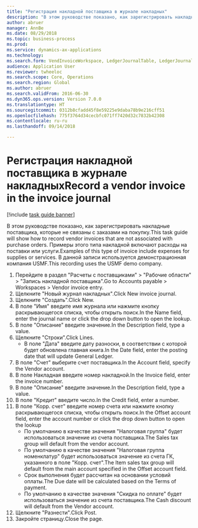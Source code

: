 ```yaml
--- 
title: "Регистрация накладной поставщика в журнале накладных"
description: "В этом руководстве показано, как зарегистрировать накладные поставщика, которые не связаны с заказами на покупку."
author: abruer
manager: AnnBe
ms.date: 08/29/2018
ms.topic: business-process
ms.prod: 
ms.service: dynamics-ax-applications
ms.technology: 
ms.search.form: VendInvoiceWorkspace, LedgerJournalTable, LedgerJournalTransVendInvoice
audience: Application User
ms.reviewer: twheeloc
ms.search.scope: Core, Operations
ms.search.region: Global
ms.author: abruer
ms.search.validFrom: 2016-06-30
ms.dyn365.ops.version: Version 7.0.0
ms.translationtype: HT
ms.sourcegitcommit: 0312b8cfadd45f8e59225e9daba78b9e216cff51
ms.openlocfilehash: 775f3764d34cecbfc071ff7420d32c7832b42308
ms.contentlocale: ru-ru
ms.lasthandoff: 09/14/2018

---
```

# <a name="record-a-vendor-invoice-in-the-invoice-journal"></a><span data-ttu-id="c47d3-103">Регистрация накладной поставщика в журнале накладных</span><span class="sxs-lookup"><span data-stu-id="c47d3-103">Record a vendor invoice in the invoice journal</span></span>

[!include [task guide banner](../../includes/task-guide-banner.md)]

<span data-ttu-id="c47d3-104">В этом руководстве показано, как зарегистрировать накладные поставщика, которые не связаны с заказами на покупку.</span><span class="sxs-lookup"><span data-stu-id="c47d3-104">This task guide will show how to record vendor invoices that are not associated with purchase orders.</span></span> <span data-ttu-id="c47d3-105">Примеры этого типа накладной включают расходы на поставки или услуги.</span><span class="sxs-lookup"><span data-stu-id="c47d3-105">Examples of this type of invoice include expenses for supplies or services.</span></span>  <span data-ttu-id="c47d3-106">В данной записи используется демонстрационная компания USMF.</span><span class="sxs-lookup"><span data-stu-id="c47d3-106">This recording uses the USMF demo company.</span></span>

1. <span data-ttu-id="c47d3-107">Перейдите в раздел "Расчеты с поставщиками" > "Рабочие области" > "Запись накладной поставщика".</span><span class="sxs-lookup"><span data-stu-id="c47d3-107">Go to Accounts payable > Workspaces > Vendor invoice entry.</span></span>
2. <span data-ttu-id="c47d3-108">Щелкните "Новый журнал накладных".</span><span class="sxs-lookup"><span data-stu-id="c47d3-108">Click New invoice journal.</span></span>
3. <span data-ttu-id="c47d3-109">Щелкните "Создать".</span><span class="sxs-lookup"><span data-stu-id="c47d3-109">Click New.</span></span>
4. <span data-ttu-id="c47d3-110">В поле "Имя" введите имя журнала или нажмите кнопку раскрывающегося списка, чтобы открыть поиск.</span><span class="sxs-lookup"><span data-stu-id="c47d3-110">In the Name field, enter the journal name or click the drop down button to open the lookup.</span></span>
5. <span data-ttu-id="c47d3-111">В поле "Описание" введите значение.</span><span class="sxs-lookup"><span data-stu-id="c47d3-111">In the Description field, type a value.</span></span>
6. <span data-ttu-id="c47d3-112">Щелкните "Строки".</span><span class="sxs-lookup"><span data-stu-id="c47d3-112">Click Lines.</span></span>
    * <span data-ttu-id="c47d3-113">В поле "Дата" введите дату разноски, в соответствии с которой будет обновлена главная книга.</span><span class="sxs-lookup"><span data-stu-id="c47d3-113">In the Date field, enter the posting date that will update General Ledger.</span></span>  
7. <span data-ttu-id="c47d3-114">В поле "Счет" выберите счет поставщика.</span><span class="sxs-lookup"><span data-stu-id="c47d3-114">In the Account field, specify the Vendor account.</span></span>
8. <span data-ttu-id="c47d3-115">В поле Накладная введите номер накладной.</span><span class="sxs-lookup"><span data-stu-id="c47d3-115">In the Invoice field, enter the invoice number.</span></span>
9. <span data-ttu-id="c47d3-116">В поле "Описание" введите значение.</span><span class="sxs-lookup"><span data-stu-id="c47d3-116">In the Description field, type a value.</span></span>
10. <span data-ttu-id="c47d3-117">В поле "Кредит" введите число.</span><span class="sxs-lookup"><span data-stu-id="c47d3-117">In the Credit field, enter a number.</span></span>
11. <span data-ttu-id="c47d3-118">В поле "Корр. счет" введите номер счета или нажмите кнопку раскрывающегося списка, чтобы открыть поиск.</span><span class="sxs-lookup"><span data-stu-id="c47d3-118">In the Offset account field, enter the account number or click the drop down button to open the lookup</span></span>
    * <span data-ttu-id="c47d3-119">По умолчанию в качестве значения "Налоговая группа" будет использоваться значение из счета поставщика.</span><span class="sxs-lookup"><span data-stu-id="c47d3-119">The Sales tax group will default from the vendor account.</span></span>  
    * <span data-ttu-id="c47d3-120">По умолчанию в качестве значения "Налоговая группа номенклатур" будет использоваться значение из счета ГК, указанного в поле "Корр. счет".</span><span class="sxs-lookup"><span data-stu-id="c47d3-120">The Item sales tax group will default from the main account specified in the Offset account field.</span></span>  
    * <span data-ttu-id="c47d3-121">Срок выполнения будет рассчитан на основании условий оплаты.</span><span class="sxs-lookup"><span data-stu-id="c47d3-121">The Due date will be calculated based on the Terms of payment.</span></span>  
    * <span data-ttu-id="c47d3-122">По умолчанию в качестве значения "Скидка по оплате" будет использоваться значение из счета поставщика.</span><span class="sxs-lookup"><span data-stu-id="c47d3-122">The Cash discount will default from the Vendor account.</span></span>  
12. <span data-ttu-id="c47d3-123">Щелкните "Разнести".</span><span class="sxs-lookup"><span data-stu-id="c47d3-123">Click Post.</span></span>
13. <span data-ttu-id="c47d3-124">Закройте страницу.</span><span class="sxs-lookup"><span data-stu-id="c47d3-124">Close the page.</span></span>


